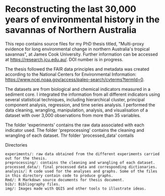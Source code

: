 # Reconstructing the last 30,000 years of environmental history in the savannas of Northern Australia

This repo contains source files for my PhD thesis titled, "Multi-proxy evidence for long environmental change in northern Australia's tropical savannas", at James Cook University. Further information can be accessed at https://research.jcu.edu.au/. DOI number is in progress.

The thesis followed the FAIR data principles and metadata was created according to the National Centers for Environmental Information: https://www.ncei.noaa.gov/access/paleo-search/cvterms?termId=0. 

The datasets are from biological and chemical indicators measured in a sediment core. I integrated the information from all different indicators using several statistical techniques, including hierarchical cluster, principal component analysis, regression, and time series analysis. I performed the data cleaning, wrangling, manipulation, analysis, and visualisation of a dataset with over 3,000 observations from more than 35 variables.

The folder 'experiments' contains the raw data associated with each indicator used.
The folder 'preprocessing' contains the cleaning and wrangling of each dataset.
Thr folder 'processed_data' contails 

Directories

    experiments/: raw data obtained from the different experiments carried out for the thesis.
    preprocessing/: contains the cleaning and wrangling of each dataset.
    processed_data/: final processed data and corresponding dictionaries.
    analysis/: R code used for the analyses and graphs. Some of the files in this directory contain code to produce graphs.
    Rmd/: R Markdown source documents for thesis document.
    bib/: Bibliography files.
    img/: Images made with QGIS and other tools to illustrate ideas.
    

